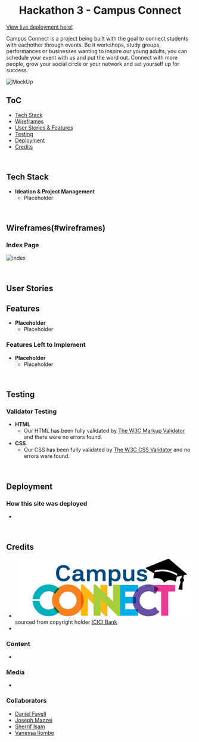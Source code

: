 <h1 align="center">Hackathon 3 - Campus Connect</h1>

[View live deployment here!](https://django-campus-connect-651e95e66b0e.herokuapp.com/)

Campus Connect is a project being built with the goal to connect students with eachother through events.
Be it workshops, study groups, performances or businesses wanting to inspire our young adults, you can schedule your event with us and put the word out.
Connect with more people, grow your social circle or your network and set yourself up for success.

![MockUp]()

## ToC
* [Tech Stack](#tech-stack)
* [Wireframes](#wireframes)
* [User Stories & Features](#user-stories)
* [Testing](#testing)
* [Deployment](#deployment)
* [Credits](#credits)


<br>  

## Tech Stack

- __Ideation & Project Management__
  - Placeholder


<br>

## Wireframes(#wireframes)

### Index Page
![index]()


<br>

## User Stories

## Features
- __Placeholder__
  - Placeholder

### Features Left to Implement
- __Placeholder__
  - Placeholder


<br>

## Testing 

### Validator Testing
- __HTML__
    - Our HTML has been fully validated by [The W3C Markup Validator](https://validator.w3.org/#validate_by_input) and there were no errors found.
- __CSS__
    - Our CSS has been fully validated by [The W3C CSS Validator](https://jigsaw.w3.org/css-validator/) and no errors were found.


<br>

## Deployment

### How this site was deployed
- 


<br>

## Credits
- ![CampusConnect logo](/DocumentationAssets/campus_logo.png) sourced from copyright holder [ICICI Bank](https://www.icicicareers.com/campusconnect/Home.aspx)
- 

### Content
- 

### Media 
- 

### Collaborators 
- [Daniel Favell](https://github.com/DanielFavell)
- [Joseph Mazzei](https://github.com/jomazzei)
- [Sherrif Isam](https://github.com/Sherrif-Isam)
- [Vanessa Ilombe](https://github.com/qnessa)
